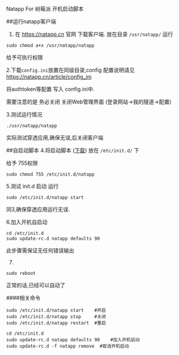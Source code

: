 Natapp For 树莓派 开机启动脚本

##运行natapp客户端
1. 在 https://natapp.cn 官网 下载客户端.
放在目录 `/usr/natapp/`
运行
```
sudo chmod a+x /usr/natapp/natapp
```
给予可执行权限
 
2.下载`config.ini`放置在同级目录,config 配置说明请见 https://natapp.cn/article/config_ini

将authtoken等配置 写入 config.ini中.

需要注意的是 务必关闭 关闭Web管理界面 (登录网站->我的隧道->配置)

3.测试运行情况
```
./usr/natapp/natapp
```
实际测试穿透应用,确保无误,后关闭客户端

##自启动脚本
4.将启动脚本 ([下载](https://raw.githubusercontent.com/natapp/natapp_autostart/master/RaspberryPi/natapp)) 放在 `/etc/init.d/` 下

给予 755权限
```
sudo chmod 755 /etc/init.d/natapp
```

5.测试 init.d 启动
运行
```
sudo /etc/init.d/natapp start
```
同3,确保穿透应用运行无误.

6.加入开机自启动
```
cd /etc/init.d
sudo update-rc.d natapp defaults 90
```
此步骤需保证无任何错误输出

7.
```
sudo reboot
```
正常的话,已经可以自动了

####相关命令
```
sudo /etc/init.d/natapp start    #开启
sudo /etc/init.d/natapp stop     #关闭
sudo /etc/init.d/natapp restart  #重启

cd /etc/init.d
sudo update-rc.d natapp defaults 90    #加入开机启动
sudo update-rc.d -f natapp remove  #取消开机启动
```

